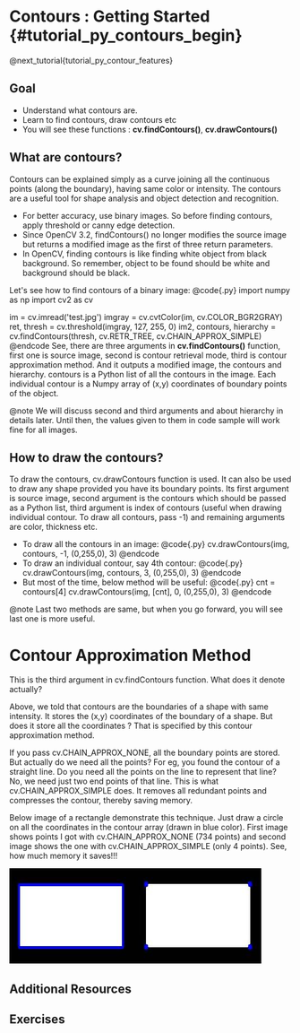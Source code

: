 Contours : Getting Started {#tutorial_py_contours_begin}
==========================

@next_tutorial{tutorial_py_contour_features}

Goal
----

-   Understand what contours are.
-   Learn to find contours, draw contours etc
-   You will see these functions : **cv.findContours()**, **cv.drawContours()**

What are contours?
------------------

Contours can be explained simply as a curve joining all the continuous points (along the boundary),
having same color or intensity. The contours are a useful tool for shape analysis and object
detection and recognition.

-   For better accuracy, use binary images. So before finding contours, apply threshold or canny
    edge detection.
-   Since OpenCV 3.2, findContours() no longer modifies the source image but returns a modified image as the first of three return parameters.
-   In OpenCV, finding contours is like finding white object from black background. So remember,
    object to be found should be white and background should be black.

Let's see how to find contours of a binary image:
@code{.py}
import numpy as np
import cv2 as cv

im = cv.imread('test.jpg')
imgray = cv.cvtColor(im, cv.COLOR_BGR2GRAY)
ret, thresh = cv.threshold(imgray, 127, 255, 0)
im2, contours, hierarchy = cv.findContours(thresh, cv.RETR_TREE, cv.CHAIN_APPROX_SIMPLE)
@endcode
See, there are three arguments in **cv.findContours()** function, first one is source image, second
is contour retrieval mode, third is contour approximation method. And it outputs a modified image, the contours and
hierarchy. contours is a Python list of all the contours in the image. Each individual contour is a
Numpy array of (x,y) coordinates of boundary points of the object.

@note We will discuss second and third arguments and about hierarchy in details later. Until then,
the values given to them in code sample will work fine for all images.

How to draw the contours?
-------------------------

To draw the contours, cv.drawContours function is used. It can also be used to draw any shape
provided you have its boundary points. Its first argument is source image, second argument is the
contours which should be passed as a Python list, third argument is index of contours (useful when
drawing individual contour. To draw all contours, pass -1) and remaining arguments are color,
thickness etc.

* To draw all the contours in an image:
@code{.py}
cv.drawContours(img, contours, -1, (0,255,0), 3)
@endcode
* To draw an individual contour, say 4th contour:
@code{.py}
cv.drawContours(img, contours, 3, (0,255,0), 3)
@endcode
* But most of the time, below method will be useful:
@code{.py}
cnt = contours[4]
cv.drawContours(img, [cnt], 0, (0,255,0), 3)
@endcode

@note Last two methods are same, but when you go forward, you will see last one is more useful.

Contour Approximation Method
============================

This is the third argument in cv.findContours function. What does it denote actually?

Above, we told that contours are the boundaries of a shape with same intensity. It stores the (x,y)
coordinates of the boundary of a shape. But does it store all the coordinates ? That is specified by
this contour approximation method.

If you pass cv.CHAIN_APPROX_NONE, all the boundary points are stored. But actually do we need all
the points? For eg, you found the contour of a straight line. Do you need all the points on the line
to represent that line? No, we need just two end points of that line. This is what
cv.CHAIN_APPROX_SIMPLE does. It removes all redundant points and compresses the contour, thereby
saving memory.

Below image of a rectangle demonstrate this technique. Just draw a circle on all the coordinates in
the contour array (drawn in blue color). First image shows points I got with cv.CHAIN_APPROX_NONE
(734 points) and second image shows the one with cv.CHAIN_APPROX_SIMPLE (only 4 points). See, how
much memory it saves!!!

![image](images/none.jpg)

Additional Resources
--------------------

Exercises
---------
